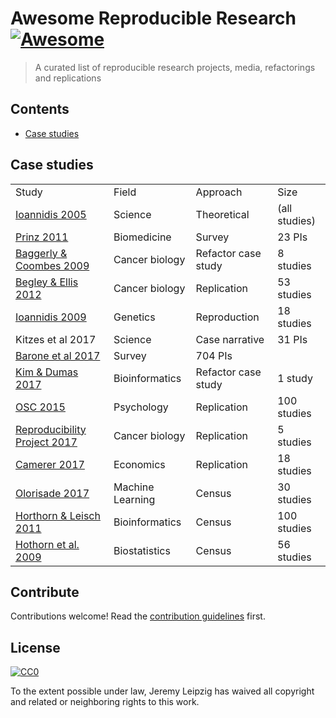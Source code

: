 # Awesome Reproducible Research [![Awesome](https://cdn.rawgit.com/sindresorhus/awesome/d7305f38d29fed78fa85652e3a63e154dd8e8829/media/badge.svg)](https://github.com/sindresorhus/awesome)

> A curated list of reproducible research projects, media, refactorings and replications


## Contents

- [Case studies](#section)


## Case studies
<table>
  <tr>
   <td>Study
   </td>
   <td>Field
   </td>
   <td>Approach
   </td>
   <td>Size
   </td>
  </tr>
  <tr>
   <td><a href="https://www.ncbi.nlm.nih.gov/pubmed/16060722">Ioannidis 2005</a>
   </td>
   <td>Science
   </td>
   <td>Theoretical
   </td>
   <td>(all studies)
   </td>
  </tr>
  <tr>
   <td><a href="http://www.nature.com/nrd/journal/v10/n9/full/nrd3439-c1.html">Prinz 2011</a>
   </td>
   <td>Biomedicine
   </td>
   <td>Survey
   </td>
   <td>23 PIs
   </td>
  </tr>
  <tr>
   <td><a href="https://arxiv.org/pdf/1010.1092.pdf">Baggerly & Coombes 2009</a>
   </td>
   <td>Cancer biology
   </td>
   <td>Refactor case study
   </td>
   <td>8 studies
   </td>
  </tr>
  <tr>
   <td><a href="https://www.nature.com/nature/journal/v483/n7391/full/483531a.html">Begley & Ellis 2012</a>
   </td>
   <td>Cancer biology
   </td>
   <td>Replication
   </td>
   <td>53 studies
   </td>
  </tr>
  <tr>
   <td><a href="https://www.nature.com/articles/ng.295">Ioannidis 2009</a>
   </td>
   <td>Genetics
   </td>
   <td>Reproduction
   </td>
   <td>18 studies
   </td>
  </tr>
  <tr>
   <td>Kitzes et al 2017
   </td>
   <td>Science
   </td>
   <td>Case narrative
   </td>
   <td>31 PIs
   </td>
  </tr>
  <tr>
   <td><a href="http://journals.plos.org/ploscompbiol/article?id=10.1371/journal.pcbi.1005755">Barone et al 2017</a>
   </td>
   <td>Survey
   </td>
   <td>704 PIs
   </td>
  </tr>
  <tr>
   <td><a href="https://www.biorxiv.org/content/biorxiv/early/2017/10/31/143503.full.pdf?%3Fcollection=">Kim & Dumas 2017</a>
   </td>
   <td>Bioinformatics
   </td>
   <td>Refactor case study
   </td>
   <td>1 study
   </td>
  </tr>
  <tr>
   <td><a href="http://science.sciencemag.org/content/349/6251/aac4716">OSC 2015</a>
   </td>
   <td>Psychology
   </td>
   <td>Replication
   </td>
   <td>100 studies
   </td>
  </tr>
  <tr>
   <td><a href="https://elifesciences.org/articles/23383#abstract">Reproducibility Project 2017</a>
   </td>
   <td>Cancer biology
   </td>
   <td>Replication
   </td>
   <td>5 studies
   </td>
  </tr>
  <tr>
   <td><a href="http://science.sciencemag.org/content/351/6280/1433">Camerer 2017</a>
   </td>
   <td>Economics
   </td>
   <td>Replication
   </td>
   <td>18 studies
   </td>
  </tr>
  <tr>
   <td><a href="https://openreview.net/pdf?id=By4l2PbQ-">Olorisade 2017</a>
   </td>
   <td>Machine Learning
   </td>
   <td>Census
   </td>
   <td>30 studies
   </td>
  </tr>
  <tr>
   <td><a href="https://academic.oup.com/bib/article/12/3/288/258098/Case-studies-in-reproducibility">Horthorn & Leisch 2011</a>
   </td>
   <td>Bioinformatics
   </td>
   <td>Census
   </td>
   <td>100 studies
   </td>
  </tr>
  <tr>
   <td><a href="http://onlinelibrary.wiley.com/doi/10.1002/bimj.200900154/full">Hothorn et al. 2009</a>
   </td>
   <td>Biostatistics
   </td>
   <td>Census
   </td>
   <td>56 studies
   </td>
  </tr>
</table>

## Contribute

Contributions welcome! Read the [contribution guidelines](contributing.md) first.


## License

[![CC0](http://mirrors.creativecommons.org/presskit/buttons/88x31/svg/cc-zero.svg)](http://creativecommons.org/publicdomain/zero/1.0)

To the extent possible under law, Jeremy Leipzig has waived all copyright and
related or neighboring rights to this work.
